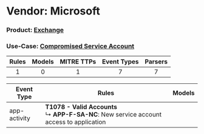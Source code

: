 Vendor: Microsoft
=================
### Product: [Exchange](../ds_microsoft_exchange.md)
### Use-Case: [Compromised Service Account](../../../../UseCases/uc_compromised_service_account.md)

| Rules | Models | MITRE TTPs | Event Types | Parsers |
|:-----:|:------:|:----------:|:-----------:|:-------:|
|   1   |   0    |     1      |      7      |    7    |

| Event Type   | Rules                                                                                             | Models |
| ------------ | ------------------------------------------------------------------------------------------------- | ------ |
| app-activity | <b>T1078 - Valid Accounts</b><br> ↳ <b>APP-F-SA-NC</b>: New service account access to application |        |
